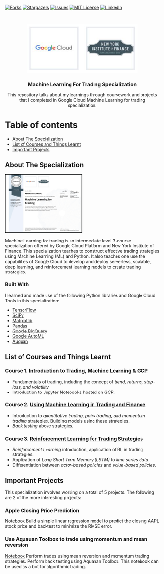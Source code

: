 <!--
*** Thanks for checking out the Best-README-Template. If you have a suggestion
*** that would make this better, please fork the repo and create a pull request
*** or simply open an issue with the tag "enhancement".
*** Thanks again! Now go create something AMAZING! :D
-->



<!-- PROJECT SHIELDS -->
<!--
*** I'm using markdown "reference style" links for readability.
*** Reference links are enclosed in brackets [ ] instead of parentheses ( ).
*** See the bottom of this document for the declaration of the reference variables
*** for contributors-url, forks-url, etc. This is an optional, concise syntax you may use.
*** https://www.markdownguide.org/basic-syntax/#reference-style-links
-->

[![Forks][forks-shield]][forks-url]
[![Stargazers][stars-shield]][stars-url]
[![Issues][issues-shield]][issues-url]
[![MIT License][license-shield]][license-url]
[![LinkedIn][linkedin-shield]][linkedin-url]



<!-- PROJECT LOGO -->
<br />
<p align="center">
  <a href="https://www.coursera.org/specializations/machine-learning-trading">
    <img src="images/logo.JPG" alt="Logo" width="360" height="160">
  </a>

  <h3 align="center">Machine Learning For Trading Specialization</h3>

  <p align="center">
This repository talks about my learnings through coursework and projects that I completed in Google Cloud Machine Learning for trading specialization.
  </p>
</p>



# Table of contents

- [About The Specialization](#about-the-specialization)
- [List of Courses and Things Learnt](#list-of-courses-and-things-learnt)
- [Important Projects](#important-projects)



<!-- ABOUT THE PROJECT -->
## About The Specialization

<p align="left">
  <a href="https://www.coursera.org/account/accomplishments/specialization/certificate/N7CW5PYD3CRT">
    <img style = "display:inline" src="images/certificate.PNG" alt="Certificate" width="50%" height="50%">
  </a>

Machine Learning for trading is an intermediate level 3-course specialization offered by Google Cloud Platform and New York Institute of Finance. This specialization teaches to construct effective trading strategies using Machine Learning (ML) and Python. It also teaches one use the capabilities of Google Cloud to develop and deploy serverless, scalable, deep learning, and reinforcement learning models to create trading strategies.
</p>


### Built With

I learned and made use of the following Python libraries and Google Cloud Tools in this specialization:

* [TensorFlow](https://www.tensorflow.org/)
* [SciPy](https://www.scipy.org/)
* [Matplotlib](https://matplotlib.org/)
* [Pandas](https://pandas.pydata.org/)
* [Google BigQuery](https://cloud.google.com/bigquery)
* [Google AutoML](https://cloud.google.com/automl)
* [Auquan](https://toolbox.auquan.com/)



<!-- GETTING STARTED -->
## List of Courses and Things Learnt

### Course 1. [Introduction to Trading, Machine Learning & GCP](https://www.coursera.org/account/accomplishments/certificate/U84AYW4VTEQK)
 
*  Fundamentals of trading, including the concept of *trend, returns, stop-loss, and volatility*
* Introduction to Jupyter Notebooks hosted on GCP.

### Course 2. [Using Machine Learning in Trading and Finance](https://www.coursera.org/account/accomplishments/certificate/42Z3GFG2GRLF)

* Introduction to *quantitative trading, pairs trading, and momentum trading* strategies. Building models using these strategies.
* *Back testing* above strategies.

### Course 3. [Reinforcement Learning for Trading Strategies](https://www.coursera.org/account/accomplishments/certificate/QWCQM7FM45HZ)

* *Reinforcement Learning* introduction, application of RL in trading strategies.
* Application of *Long Short Term Memory (LSTM)* to *time series data*. 
* Differentiation between *actor-based policies* and *value-based policies*.




<!-- USAGE EXAMPLES -->

## Important Projects

This specialization involves working on a total of 5 projects. The following are 2 of the more interesting projects:

### Apple Closing Price Prediction
[Notebook](notebooks/aapl_regression_scikit_learn.ipynb) Build a simple linear regression model to predict the closing AAPL stock price and backtest to minimize the RMSE error.

### Use Aquauan Toolbox to trade using momentum and mean reversion

[Notebook](notebooks/momentum_backtest_losing_money.ipynb) Perform trades using mean reversion and momentum trading strategies. Perform back testing using Aquanan Toolbox. This notebook can be used as a bot for algorithmic trading.






<!-- MARKDOWN LINKS & IMAGES -->
<!-- https://www.markdownguide.org/basic-syntax/#reference-style-links -->

[forks-shield]: https://img.shields.io/github/forks/anshabhi/gcloud-trading-machine-learning.svg?style=for-the-badge
[forks-url]: https://github.com/anshabhi/gcloud-trading-machine-learning/network/members
[stars-shield]: https://img.shields.io/github/stars/anshabhi/gcloud-trading-machine-learning.svg?style=for-the-badge
[stars-url]: https://github.com/anshabhi/gcloud-trading-machine-learning/stargazers
[issues-shield]: https://img.shields.io/github/issues/anshabhi/gcloud-trading-machine-learning.svg?style=for-the-badge
[issues-url]: https://github.com/anshabhi/gcloud-trading-machine-learning/issues
[license-shield]: https://img.shields.io/github/license/anshabhi/gcloud-trading-machine-learning.svg?style=for-the-badge
[license-url]: https://github.com/anshabhi/gcloud-trading-machine-learning/blob/master/LICENSE
[linkedin-shield]: https://img.shields.io/badge/-LinkedIn-black.svg?style=for-the-badge&logo=linkedin&colorB=555
[linkedin-url]: https://linkedin.com/in/mrabhinavagarwal
